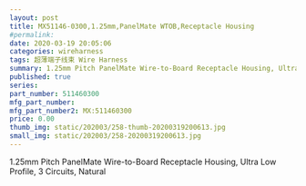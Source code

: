 ```yaml
---
layout: post
title: MX51146-0300,1.25mm,PanelMate WTOB,Receptacle Housing
#permalink: 
date: 2020-03-19 20:05:06
categories: wireharness
tags: 超薄端子线束 Wire Harness
summary: 1.25mm Pitch PanelMate Wire-to-Board Receptacle Housing, Ultra Low Profile, 3 Circuits, Natural
published: true 
series: 
part_number: 511460300
mfg_part_number: 
mfg_part_number2: MX:511460300
price: 0.00
thumb_img: static/202003/258-thumb-20200319200613.jpg
small_img: static/202003/258-20200319200613.jpg
---
```



1.25mm Pitch PanelMate Wire-to-Board Receptacle Housing, Ultra Low Profile, 3 Circuits, Natural